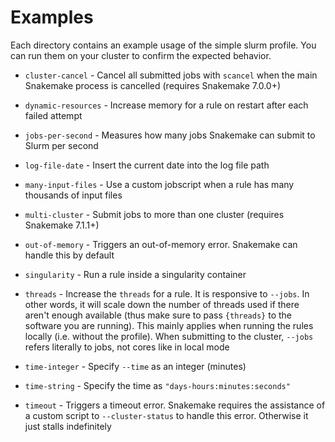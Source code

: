 # Examples

Each directory contains an example usage of the simple slurm profile. You can run
them on your cluster to confirm the expected behavior.

* `cluster-cancel` - Cancel all submitted jobs with `scancel` when the main
  Snakemake process is cancelled (requires Snakemake 7.0.0+)

* `dynamic-resources` - Increase memory for a rule on restart after each failed
  attempt

* `jobs-per-second` - Measures how many jobs Snakemake can submit to Slurm per
  second

* `log-file-date` - Insert the current date into the log file path

* `many-input-files` - Use a custom jobscript when a rule has many thousands of
  input files

* `multi-cluster` - Submit jobs to more than one cluster (requires Snakemake
  7.1.1+)

* `out-of-memory` - Triggers an out-of-memory error. Snakemake can handle this
  by default

* `singularity` - Run a rule inside a singularity container

* `threads` - Increase the `threads` for a rule. It is responsive to `--jobs`.
  In other words, it will scale down the number of threads used if there aren't
  enough available (thus make sure to pass `{threads}` to the software you are
  running). This mainly applies when running the rules locally (i.e. without the
  profile). When submitting to the cluster, `--jobs` refers literally to jobs,
  not cores like in local mode

* `time-integer` - Specify `--time` as an integer (minutes)

* `time-string` - Specify the time as `"days-hours:minutes:seconds"`

* `timeout` - Triggers a timeout error. Snakemake requires the assistance of a
  custom script to `--cluster-status` to handle this error. Otherwise it just
  stalls indefinitely
